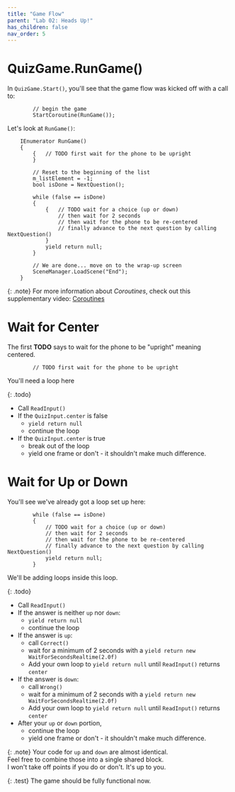 ```yaml
---
title: "Game Flow"
parent: "Lab 02: Heads Up!"
has_children: false
nav_order: 5
---
```


# QuizGame.RunGame()

In `QuizGame.Start()`, you'll see that the game flow was kicked off with a call to:
```
        // begin the game
        StartCoroutine(RunGame());
```
Let's look at `RunGame()`:
```
    IEnumerator RunGame()
    {
        {   // TODO first wait for the phone to be upright
        }

        // Reset to the beginning of the list
        m_listElement = -1;
        bool isDone = NextQuestion();

        while (false == isDone)
        {
            {   // TODO wait for a choice (up or down)
                // then wait for 2 seconds
                // then wait for the phone to be re-centered
                // finally advance to the next question by calling NextQuestion()
            }
            yield return null;
        }

        // We are done... move on to the wrap-up screen
        SceneManager.LoadScene("End");
    }
```

{: .note}
For more information about *Coroutines*, check out this supplementary video: [Coroutines](https://youtu.be/2QlxKM38HnM)

# Wait for Center
The first **TODO** says to wait for the phone to be "upright" meaning centered.
```
        // TODO first wait for the phone to be upright
```
You'll need a loop here

{: .todo}
* Call `ReadInput()`
* If the `QuizInput.center` is false
    * `yield return null`
    * continue the loop
* If the `QuizInput.center` is true
    * break out of the loop
    * yield one frame or don't - it shouldn't make much difference.

# Wait for Up or Down
You'll see we've already got a loop set up here:
```
        while (false == isDone)
        {
            // TODO wait for a choice (up or down)
            // then wait for 2 seconds
            // then wait for the phone to be re-centered
            // finally advance to the next question by calling NextQuestion()
            yield return null;
        }
```
We'll be adding loops inside this loop.

{: .todo}
* Call `ReadInput()`
* If the answer is neither `up` nor `down`:
    * `yield return null`
    * continue the loop
* If the answer is `up`:
    * call `Correct()`
    * wait for a minimum of 2 seconds with a `yield return new WaitForSecondsRealtime(2.0f)`
    * Add your own loop to `yield return null` until `ReadInput()` returns `center`
* If the answer is `down`:
    * call `Wrong()`
    * wait for a minimum of 2 seconds with a `yield return new WaitForSecondsRealtime(2.0f)`
    * Add your own loop to `yield return null` until `ReadInput()` returns `center`
* After your `up` or `down` portion,
    * continue the loop
    * yield one frame or don't - it shouldn't make much difference.

{: .note}
Your code for `up` and `down` are almost identical.\
Feel free to combine those into a single shared block.\
I won't take off points if you do or don't. It's up to you.

{: .test}
The game should be fully functional now.
